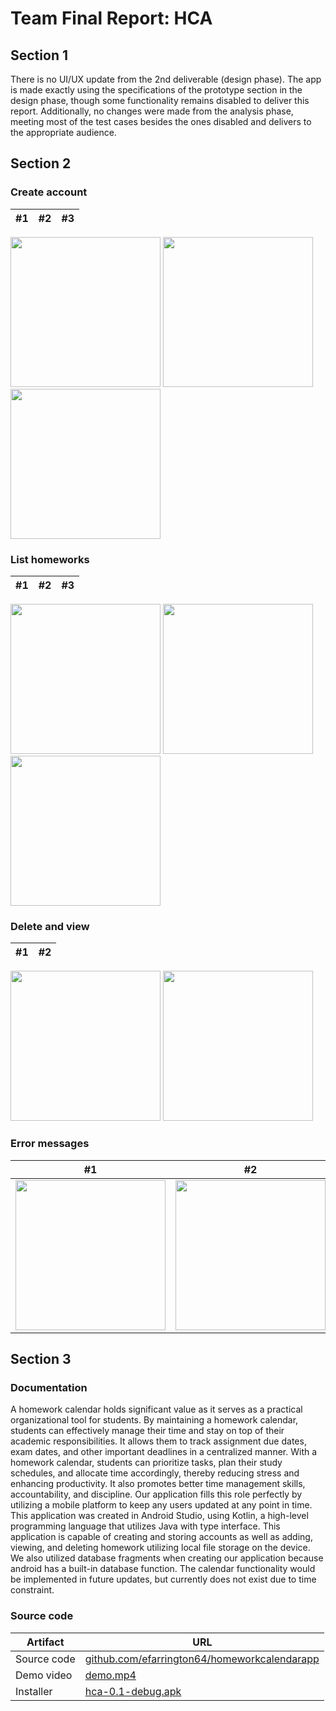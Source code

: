 # Team Final Report: HCA

## Section 1

There is no UI/UX update from the 2nd deliverable (design phase). The app is
made exactly using the specifications of the prototype section in the design
phase, though some functionality remains disabled to deliver this report.
Additionally, no changes were made from the analysis phase, meeting most of the
test cases besides the ones disabled and delivers to the appropriate audience.

## Section 2

### Create account

#1 | #2 | #3
--- | --- | ---
<img width="240" src="https://github.com/hanggrian/IIT-CS487/raw/assets/hca/uat1_1.png"> <img width="240" src="https://github.com/hanggrian/IIT-CS487/raw/assets/hca/uat1_2.png"> <img width="240" src="https://github.com/hanggrian/IIT-CS487/raw/assets/hca/uat1_3.png">

### List homeworks

#1 | #2 | #3
--- | --- | ---
<img width="240" src="https://github.com/hanggrian/IIT-CS487/raw/assets/hca/uat2_1.png"> <img width="240" src="https://github.com/hanggrian/IIT-CS487/raw/assets/hca/uat2_2.png"> <img width="240" src="https://github.com/hanggrian/IIT-CS487/raw/assets/hca/uat2_3.png">

### Delete and view

#1 | #2
--- | ---
<img width="240" src="https://github.com/hanggrian/IIT-CS487/raw/assets/hca/uat3_1.png"> <img width="240" src="https://github.com/hanggrian/IIT-CS487/raw/assets/hca/uat3_2.png">

### Error messages

#1 | #2
--- | ---
<img width="240" src="https://github.com/hanggrian/IIT-CS487/raw/assets/hca/uat4_1.png"> | <img width="240" src="https://github.com/hanggrian/IIT-CS487/raw/assets/hca/uat4_2.png">

## Section 3

### Documentation

A homework calendar holds significant value as it serves as a practical
organizational tool for students. By maintaining a homework calendar, students
can effectively manage their time and stay on top of their academic
responsibilities. It allows them to track assignment due dates, exam dates, and
other important deadlines in a centralized manner. With a homework calendar,
students can prioritize tasks, plan their study schedules, and allocate time
accordingly, thereby reducing stress and enhancing productivity. It also
promotes better time management skills, accountability, and discipline. Our
application fills this role perfectly by utilizing a mobile platform to keep any
users updated at any point in time. This application was created in Android
Studio, using Kotlin, a high-level programming language that utilizes Java with
type interface. This application is capable of creating and storing accounts as
well as adding, viewing, and deleting homework utilizing local file storage on
the device. We also utilized database fragments when creating our application
because android has a built-in database function. The calendar functionality
would be implemented in future updates, but currently does not exist due to time
constraint.

### Source code

Artifact | URL
--- | ---
Source code | [github.com/efarrington64/homeworkcalendarapp](https://github.com/efarrington64/homeworkcalendarapp/)
Demo video | [demo.mp4](https://github.com/efarrington64/homeworkcalendarapp/raw/assets/demo.mp4)
Installer | [hca-0.1-debug.apk](https://github.com/efarrington64/homeworkcalendarapp/releases/download/0.1/hca-0.1-debug.apk)

